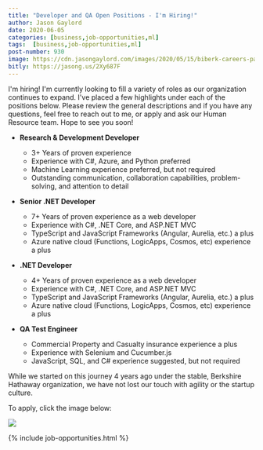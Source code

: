 ```yaml
---
title: "Developer and QA Open Positions - I'm Hiring!"
author: Jason Gaylord
date: 2020-06-05
categories: [business,job-opportunities,ml]
tags:  [business,job-opportunities,ml]
post-number: 930
image: https://cdn.jasongaylord.com/images/2020/05/15/biberk-careers-page.jpg
bitly: https://jasong.us/2Xy687F
---
```


I'm hiring! I'm currently looking to fill a variety of roles as our organization continues to expand. I've placed a few highlights under each of the positions below. Please review the general descriptions and if you have any questions, feel free to reach out to me, or apply and ask our Human Resource team. Hope to see you soon!

- **Research & Development Developer**
  - 3+ Years of proven experience
  - Experience with C#, Azure, and Python preferred
  - Machine Learning experience preferred, but not required
  - Outstanding communication, collaboration capabilities, problem-solving, and attention to detail

- **Senior .NET Developer**
  - 7+ Years of proven experience as a web developer
  - Experience with C#, .NET Core, and ASP.NET MVC
  - TypeScript and JavaScript Frameworks (Angular, Aurelia, etc.) a plus
  - Azure native cloud (Functions, LogicApps, Cosmos, etc) experience a plus

- **.NET Developer**
  - 4+ Years of proven experience as a web developer
  - Experience with C#, .NET Core, and ASP.NET MVC
  - TypeScript and JavaScript Frameworks (Angular, Aurelia, etc.) a plus
  - Azure native cloud (Functions, LogicApps, Cosmos, etc) experience a plus

- **QA Test Engineer**
  - Commercial Property and Casualty insurance experience a plus
  - Experience with Selenium and Cucumber.js
  - JavaScript, SQL, and C# experience suggested, but not required

While we started on this journey 4 years ago under the stable, Berkshire Hathaway organization, we have not lost our touch with agility or the startup culture.

To apply, click the image below:

![](https://cdn.jasongaylord.com/images/2020/05/15/biberk-careers-page.jpg)

{% include job-opportunities.html %}
